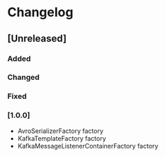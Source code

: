 # Changelog

## [Unreleased]
### Added

### Changed

### Fixed

### [1.0.0]

- AvroSerializerFactory factory
- KafkaTemplateFactory factory
- KafkaMessageListenerContainerFactory factory
